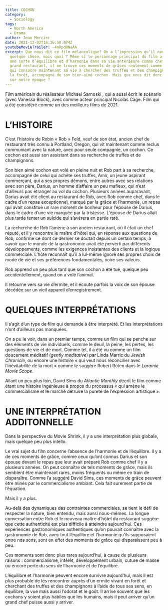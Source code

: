 ```yaml
---
title: COCHON
category:
  - Sociology
tags:
  - North America
  - Drama
author: Jean Mercier
date: 2021-12-02T16:36:50.874Z
youtubeMovieTrailer: -4nRpdONaAA
excerpt: Que nous dit ce film mélancolique? On a l’impression qu’il nous dit
  quelque chose, mais quoi ? Même si le personnage principal du film a déjà vécu
  une sorte d’équilibre et d’harmonie dans sa vie antérieure comme chef dans un
  grand restaurant, il ne trouve ces moments de grâces seulement comme un ermite
  qui consacre maintenant sa vie à chercher des truffes et des champignons dans
  la forêt, accompagné de son bien-aimé cochon. Mais que nous dit donc ce film
  sur notre époque ?
---
```

Film américain du réalisateur Michael Sarnoski , qui a aussi écrit le scénario (avec Vanessa Block), avec comme acteur principal Nicolas Cage. Film qui a été considéré comme un des meilleurs films de 2021.

# L’HISTOIRE

C’est l’histoire de Robin « Rob » Feld, veuf de son état, ancien chef de restaurant très connu à Portland, Oregon, qui vit maintenant comme reclus communiant avec la nature, avec pour seule compagnie, un cochon. Ce cochon est aussi son assistant dans sa recherche de truffes et de champignons.

Son bien aimé cochon est volé en pleine nuit et Rob part à sa recherche, accompagné de celui qui achète ses truffes, Amir, un jeune aspirant commerçant, qui a ses propres démons, entre autres avec ses relations avec son père, Darius, un homme d’affaire un peu mafieux, qui n’est d’ailleurs pas étranger au vol du cochon. Plusieurs années auparavant, Darius avait été client au restaurant de Rob, avec Rob comme chef, dans le cadre d’un repas exceptionnel, marqué par la grâce et l’harmonie, un repas qui avait constitué un rare moment de bonheur pour l’épouse de Darius, dans le cadre d’une vie marquée par la tristesse. L’épouse de Darius allait plus tarde tenter un suicide qui s’avérera en partie raté.

La recherche de Rob l’amène à son ancien restaurant, où il était un chef réputé, et il y rencontre le maître d’hôtel qui, en réponse aux questions de Rob, confirme ce dont ce dernier se doutait depuis un certain temps, à savoir que le monde de la gastronomie avait été perverti par différents développements, comme les exigences insistantes des clients et la logique commerciale. L’hôte reconnaît qu’il a lui-même ignoré ses propres choix de mode de vie et ses préférences fondamentales, voire ses valeurs.

Rob apprend un peu plus tard que son cochon a été tué, quelque peu accidentellement, quand on a volé l’animal.

Il retourne vers sa vie d’ermite, et il écoute parfois la voix de son épouse décédée sur un vieil appareil d’enregistrement.

# QUELQUES INTERPRÉTATIONS

Il s’agit d’un type de film qui demande à être interprété. Et les interprétations n’ont d’ailleurs pas manquées.

On a pu le voir, dans un premier temps, comme un film qui se penche sur des éléments de vie individuels, comme le deuil, la peine, les pertes, les questions de vie et de mort. Comme tel, il a été vu comme un film doucement méditatif (*gently meditative*) par Linda Marric du *Jewish Chronicle*, ou encore une histoire « qui veut nous réconcilier avec l’inévitabilité de la mort » comme le suggère Robert Roten dans le *Laramie Movie Scope*.

Allant un peu plus loin, David Sims du *Atlantic Monthly* décrit le film comme étant une histoire ingénieuse à propos du processus « qui amène le commercialisme et le marché détruire la pureté de l’expression artistique ».

# UNE INTERPRÉTATION ADDITONNELLE

Dans la perspective du Movie Shrink, il y a une interprétation plus globale, mais quelque peu plus intello.

Le vrai sujet du film concerne l’absence de l’harmonie et de l’équilibre. Il y a de ces moments de grâce, comme ceux qu’ont connus Darius et son épouse devant le repas que leur avait préparé Rob comme chef il y a plusieurs années. On peut connaître de tels moments de grâce, mais ils semblent être maintenant rares, moins fréquents ou même en train de disparaître. Comme l’a suggéré David Sims, ces moments de grâce peuvent être minés par le commercialisme ambiant. Cela fait surement partie de l’équation.

Mais il y a plus.

Au-delà des dynamiques des contraintes commerciales, se tient le défi de respecter la nature, bien entendu, mais aussi nous-mêmes. La longue conversation entre Rob et le nouveau maître d’hôtel du restaurant suggère que cette authenticité est plus difficile à atteindre aujourd’hui. Ces expériences gastronomiques authentiques qu’on pouvait connaître avec la gastronomie de Rob, avec tout l’équilibre et l’harmonie qu’ils supposaient entre nos sens, sont en effet des moments de grâce qui disparaissent peu à peu.

Ces moments sont donc plus rares aujourd’hui, à cause de plusieurs raisons : commercialisme, intérêt, développement urbain, cuture de masse ou encore perte du sens de l’harmonie et de l’équilibre.

L’équilibre et l’harmonie peuvent encore survivre aujourd’hui, mais il est plus probable de les rencontrer auprès d’un ermite vivant en forêt et cherchant des truffes et des champignons à l’aide de tous ses sens, en équilibre, la vue mais aussi l’odorat et le goût. Il arrive souvent que les cochons y soient plus habiles que les humains, mais il peut arriver qu’un grand chef puisse aussi y arriver.